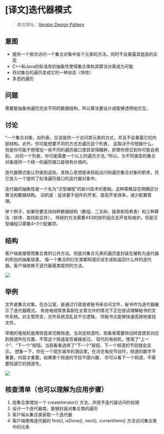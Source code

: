 # [译文]迭代器模式

> 原文网址：[Iterator Design Pattern](https://sourcemaking.com/design_patterns/iterator)

## 意图
- 提供一个依次访问一个集合对象中各个元素的方法，同时不会暴露其底层的实现
- C++和Java的标准库的抽象性使得集合类和其算法分离成为可能
- 将对集合的遍历变成它的一种状态（特性）
- 多态的遍历

## 问题
需要能抽象地遍历完全不同的数据结构，所以算法要设计成能够透明地交互。

## 讨论
“一个集合对象，如列表，应该提供一个访问其元素的方式，并且不会暴露它的内部结构。此外，你可能想要不同的方式去遍历这个列表，
这取决于你想做什么。但是你可能不想增加一些不同的遍历接口使其变得臃肿，即使你预见到你可能会用到。
对同一个列表，你可能需要一个以上的遍历方法。”所以，为不同类型的集合对象提供一个统一的遍历接口是很有价值的。

迭代器模式能让你做到这些。其核心思想是承担起访问和遍历集合对象的职责，将它放入一个提供了标准遍历接口的迭代器对象中。

迭代器的抽象性是一个名为“泛型编程”的新兴技术的基础。这种策略旨在明确区分算法和数据结构。
动机是：促进基于组件的开发，提高开发效率，减少配置管理。

举个例子，如果你要支持四种数据结构（数组、二叉树、链表和哈希表）和三种算法（排序、查找和合并），
传统的方法需要4X3的排列组合去开发和维护。但是泛型编程只需要4+3个配置项。

## 结构
客户端直接使用集合类的公共方法。但是对集合元素的遍历是封装在被称为迭代器的附加的抽象层里。
每一个集合的衍生类都知道应该生成和返回什么样的迭代器。客户端依赖于迭代器基类提供的方法。

![](https://sourcemaking.com/files/v2/content/patterns/Iterator.png)

## 举例
文件是集合对象。在办公室，是通过行政或者秘书来访问文件，秘书作为迭代器展示了迭代器模式。
有些电视情景喜剧在主管允许的情况下正在尝试理解秘书的文件系统。对主管而言，文件系统混乱且不合逻辑，
但秘书又能够快速高效地查找文件。

早期的电视机是用转盘来切换频道。当浏览频道时，观看者需要转动转盘使其对应到频道所在位置，不管这个频道是否被接收过。
现代的电视机，使用了“上一个”、“下一个”按钮。当观看者选择了“下一个”按钮，下一个频道的节目就会显示。
想象一下，你在一个陌生城市的酒店里。在浏览电视节目时，频道的数字不重要，内容才重要。如果某个频道的节目不感兴趣，
你可以看下一个频道，不需要知道它的频道号。

![](https://sourcemaking.com/files/v2/content/patterns/Iterator_example1.png)

## 核查清单（也可以理解为应用步骤）
1. 给集合类增加一个 createIterator() 方法，并授予迭代器访问的权限
2. 设计一个迭代器类，能够封装对集合类的遍历
3. 客户端从集合类获取一个迭代器
4. 客户端使用迭代器的 first(), isDone(), next(), currentItem() 方法访问集合类中的元素

